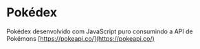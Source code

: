 # Pokédex
Pokédex desenvolvido com JavaScript puro consumindo a API de Pokémons [https://pokeapi.co/](https://pokeapi.co/)
